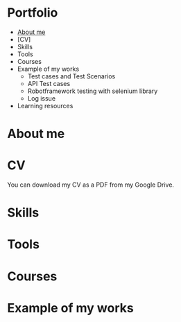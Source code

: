 # Portfolio

- [About me](https://github.com/Duangjaii/Portfolio#about-me)
- [CV]
- Skills
- Tools
- Courses
- Example of my works
    - Test cases and Test Scenarios
    - API Test cases
    - Robotframework testing with selenium library
    - Log issue
- Learning resources

# About me

# CV
You can download my CV as a PDF from my Google Drive.

# Skills

# Tools

# Courses

# Example of my works
